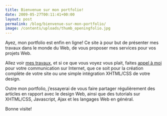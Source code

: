 ```yaml
---
title: Bienvenue sur mon portfolio!
date: 2009-05-27T00:11:41+00:00
layout: post
permalink: /blog/bienvenue-sur-mon-portfolio/
image: /contents/uploads/thumb_openingfolio.jpg
---
```

Ayez, mon portfolio est enfin en ligne! Ce site à pour but de présenter mes travaux dans le monde du Web, de vous proposer mes services pour vos projets Web.<!--more-->

Allez voir [mes travaux](http://chierchia.fr/portfolio/ "Portfolio"), et si ce que vous voyez vous plait, faites [appel à moi](http://chierchia.fr/contact/ "Contactez moi") pour votre communication sur Internet, que ce soit pour la création complète de votre site ou une simple intégration XHTML/CSS de votre design.

Outre mon portfolio, j&rsquo;essayerai de vous faire partager régulièrement des articles en rapport avec le design Web, ainsi que des tutorials sur XHTML/CSS, Javascript, Ajax et les langages Web en général.
  
Bonne visite!